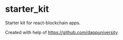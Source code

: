 # starter_kit
Starter kit for react-blockchain apps.

Created with help of https://github.com/dappuniversity
